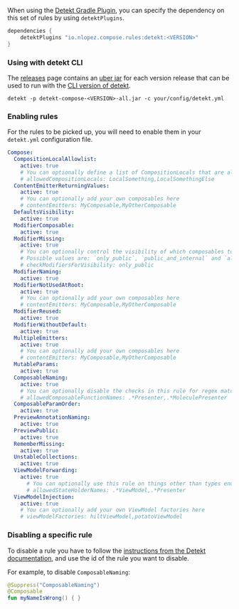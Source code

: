 When using the [Detekt Gradle Plugin](https://detekt.dev/docs/gettingstarted/gradle), you can specify the dependency on this set of rules by using `detektPlugins`.

```groovy
dependencies {
    detektPlugins "io.nlopez.compose.rules:detekt:<VERSION>"
}
```

### Using with detekt CLI

The [releases](https://github.com/mrmans0n/compose-rules/releases) page contains an [uber jar](https://stackoverflow.com/questions/11947037/what-is-an-uber-jar) for each version release that can be used to run with the [CLI version of detekt](https://detekt.dev/docs/gettingstarted/cli).

```shell
detekt -p detekt-compose-<VERSION>-all.jar -c your/config/detekt.yml
```

### Enabling rules

For the rules to be picked up, you will need to enable them in your `detekt.yml` configuration file.

```yaml
Compose:
  CompositionLocalAllowlist:
    active: true
    # You can optionally define a list of CompositionLocals that are allowed here
    # allowedCompositionLocals: LocalSomething,LocalSomethingElse
  ContentEmitterReturningValues:
    active: true
    # You can optionally add your own composables here
    # contentEmitters: MyComposable,MyOtherComposable
  DefaultsVisibility:
    active: true
  ModifierComposable:
    active: true
  ModifierMissing:
    active: true
    # You can optionally control the visibility of which composables to check for here
    # Possible values are: `only_public`, `public_and_internal` and `all` (default is `only_public`)
    # checkModifiersForVisibility: only_public
  ModifierNaming:
    active: true
  ModifierNotUsedAtRoot:
    active: true
    # You can optionally add your own composables here
    # contentEmitters: MyComposable,MyOtherComposable
  ModifierReused:
    active: true
  ModifierWithoutDefault:
    active: true
  MultipleEmitters:
    active: true
    # You can optionally add your own composables here
    # contentEmitters: MyComposable,MyOtherComposable
  MutableParams:
    active: true
  ComposableNaming:
    active: true
    # You can optionally disable the checks in this rule for regex matches against the composable name (e.g. molecule presenters)
    # allowedComposableFunctionNames: .*Presenter,.*MoleculePresenter
  ComposableParamOrder:
    active: true
  PreviewAnnotationNaming:
    active: true
  PreviewPublic:
    active: true
  RememberMissing:
    active: true
  UnstableCollections:
    active: true
  ViewModelForwarding:
    active: true
      # You can optionally use this rule on things other than types ending in "ViewModel" or "Presenter" (which are the defaults). You can add your own via a regex here:
      # allowedStateHolderNames: .*ViewModel,.*Presenter
  ViewModelInjection:
    active: true
    # You can optionally add your own ViewModel factories here
    # viewModelFactories: hiltViewModel,potatoViewModel
```

### Disabling a specific rule

To disable a rule you have to follow the [instructions from the Detekt documentation](https://detekt.dev/docs/introduction/suppressing-rules), and use the id of the rule you want to disable.

For example, to disable `ComposableNaming`:

```kotlin
@Suppress("ComposableNaming")
@Composable
fun myNameIsWrong() { }
```

